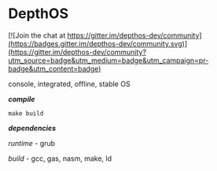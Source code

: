 # DepthOS

[![Join the chat at https://gitter.im/depthos-dev/community](https://badges.gitter.im/depthos-dev/community.svg)](https://gitter.im/depthos-dev/community?utm_source=badge&utm_medium=badge&utm_campaign=pr-badge&utm_content=badge)

console, integrated, offline, stable OS

___compile___
```
make build
```
___dependencies___

_runtime_ - grub

_build_ - gcc, gas, nasm, make, ld
